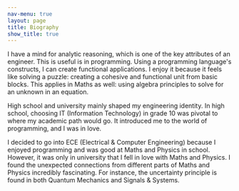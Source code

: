 ```yaml
---
nav-menu: true
layout: page
title: Biography
show_title: true
---
```


I have a mind for analytic reasoning, which is one of the key attributes of an
engineer. This is useful is in programming. Using a programming language's
constructs, I can create functional applications.
I enjoy it because it feels like solving a puzzle: creating a cohesive and
functional unit from basic blocks. This applies in Maths as well: using
algebra principles to solve for an unknown in an equation.

High school and university mainly shaped my engineering identity.
In high school, choosing IT (Information Technology) in grade 10 was pivotal
to where my academic path would go. It introduced me to the world of
programming, and I was in love.

I decided to go into ECE (Electrical & Computer Engineering) because I
enjoyed programming and was good at Maths and Physics in school.
However, it was only in university that I fell in love with Maths and Physics.
I found the unexpected connections from different parts of Maths and
Physics incredibly fascinating. For instance, the uncertainty principle is
found in both Quantum Mechanics and Signals & Systems.
